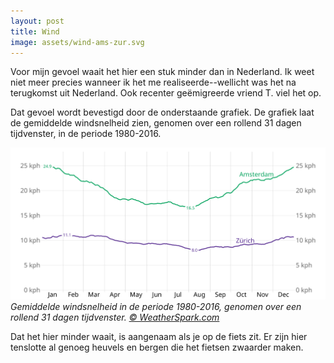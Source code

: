 ```yaml
---
layout: post
title: Wind
image: assets/wind-ams-zur.svg
---
```


Voor mijn gevoel waait het hier een stuk minder dan in Nederland. Ik weet niet meer precies wanneer ik het me realiseerde--wellicht was het na terugkomst uit Nederland. Ook recenter geëmigreerde vriend T. viel het op.

Dat gevoel wordt bevestigd door de onderstaande grafiek. De grafiek laat de gemiddelde windsnelheid zien, genomen over een rollend 31 dagen tijdvenster, in de periode 1980-2016.

![](assets/wind-ams-zur.svg)
_Gemiddelde windsnelheid in de periode 1980-2016, genomen over een rollend 31 dagen tijdvenster. [© WeatherSpark.com](https://weatherspark.com/compare/y/60160~51381/Comparison-of-the-Average-Weather-in-Z%C3%BCrich-and-Amsterdam)_

Dat het hier minder waait, is aangenaam als je op de fiets zit. Er zijn hier tenslotte al genoeg heuvels en bergen die het fietsen zwaarder maken.
